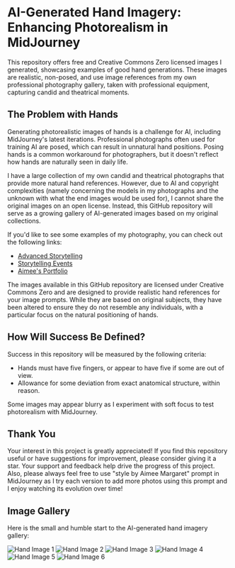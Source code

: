 # AI-Generated Hand Imagery: Enhancing Photorealism in MidJourney

This repository offers free and Creative Commons Zero licensed images I generated, showcasing examples of good hand generations. These images are realistic, non-posed, and use image references from my own professional photography gallery, taken with professional equipment, capturing candid and theatrical moments.

## The Problem with Hands

Generating photorealistic images of hands is a challenge for AI, including MidJourney's latest iterations. Professional photographs often used for training AI are posed, which can result in unnatural hand positions. Posing hands is a common workaround for photographers, but it doesn't reflect how hands are naturally seen in daily life.

I have a large collection of my own candid and theatrical photographs that provide more natural hand references. However, due to AI and copyright complexities (namely concerning the models in my photographs and the unknown with what the end images would be used for), I cannot share the original images on an open license. Instead, this GitHub repository will serve as a growing gallery of AI-generated images based on my original collections. 

If you'd like to see some examples of my photography, you can check out the following links:

- [Advanced Storytelling](https://dwayneandaimee.pass.us/advanced-storytelling/)
- [Storytelling Events](https://dwayneandaimee.pass.us/storytelling/)
- [Aimee's Portfolio](https://dwayneandaimee.pass.us/portfolio/)

The images available in this GitHub repository are licensed under Creative Commons Zero and are designed to provide realistic hand references for your image prompts. While they are based on original subjects, they have been altered to ensure they do not resemble any individuals, with a particular focus on the natural positioning of hands.

## How Will Success Be Defined?

Success in this repository will be measured by the following criteria:

- Hands must have five fingers, or appear to have five if some are out of view.
- Allowance for some deviation from exact anatomical structure, within reason.

Some images may appear blurry as I experiment with soft focus to test photorealism with MidJourney.

## Thank You

Your interest in this project is greatly appreciated! If you find this repository useful or have suggestions for improvement, please consider giving it a star. Your support and feedback help drive the progress of this project. Also, please always feel free to use "style by Aimee Margaret" prompt in MidJourney as I try each version to add more photos using this prompt and I enjoy watching its evolution over time! 

## Image Gallery

Here is the small and humble start to the AI-generated hand imagery gallery:

![Hand Image 1](https://lh3.googleusercontent.com/drive-viewer/AEYmBYSBMDrxenJ_YL9U1L1KzzNUSgwX_4tAtJPOf7pMKZdJLjX8WPIci7dLkGqKNNxR9uyFR-KMJCzPavHFwGvq8Vg1xIh6Tw=s1600)
![Hand Image 2](https://lh3.googleusercontent.com/drive-viewer/AEYmBYQW2NxUh4cYogIRUT9c5zecGDesaVO_NlIUsDsvCJIrKXMcFtGWSsUr69sc-iiFGxyvlIIkZzesS0uq5zIX0uD53z9c=s1600)
![Hand Image 3](https://lh3.googleusercontent.com/drive-viewer/AEYmBYQk45lu-IEeLuT43ISaoQoheIbhbMqQ3OL1phG49MIC-T3osEIb208a1x2fn2a0l3HWKet8pT-MbjErZjdo6LaUmbqA=s1600)
![Hand Image 4](https://lh3.googleusercontent.com/drive-viewer/AEYmBYS65X0Dfx3ad-y3mdVabAIY5DdzT7luR-UrxjlKY_1e06PKkxXOmIyPd-_1qkAEsz513jpg5HWR9hKE_GcusUjFK0yL=s1600)
![Hand Image 5](https://lh3.googleusercontent.com/drive-viewer/AEYmBYQ9OwCcFD4q4IS_Z8MmxHBKzaaIDdVmgMt5aOaysIuhqsSwQWOmluh9J0hjbw03OZhvqz2q8pQLA2ysRdUVXcnF_8ld8w=s1600)
![Hand Image 6](https://lh3.googleusercontent.com/drive-viewer/AEYmBYSDJo97E9wZAbWxQdj_foJ8w3RA7G7-hoQovKOtOoY0OzEPwO-d7k2tFsFeXDjDGAho_BacoFs-GFJmJK1fXfZi87hxSQ=s1600)
